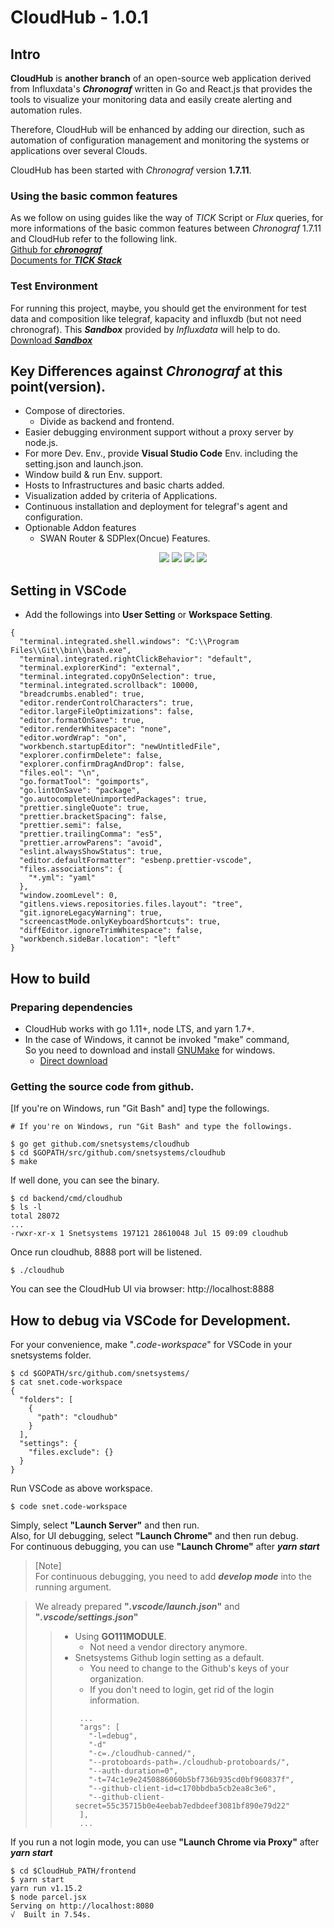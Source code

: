 # CloudHub - 1.0.1

## Intro

**CloudHub** is **another branch** of an open-source web application derived from Influxdata's **_Chronograf_** written in Go and React.js that provides the tools to visualize your monitoring data and easily create alerting and automation rules.

Therefore, CloudHub will be enhanced by adding our direction, such as automation of configuration management and monitoring the systems or applications over several Clouds.

CloudHub has been started with _Chronograf_ version **1.7.11**.

### Using the basic common features

As we follow on using guides like the way of _TICK_ Script or _Flux_ queries, for more informations of the basic common features between _Chronograf_ 1.7.11 and CloudHub refer to the following link.<br>
[Github for **_chronograf_**](https://github.com/influxdata/chronograf/blob/master/README.md)<br>
[Documents for **_TICK Stack_**](https://docs.influxdata.com/)

### Test Environment

For running this project, maybe, you should get the environment for test data and composition like telegraf, kapacity and influxdb (but not need chronograf).
This **_Sandbox_** provided by _Influxdata_ will help to do.<br>
[Download **_Sandbox_**](https://github.com/influxdata/sandbox)

## Key Differences against _Chronograf_ at this point(version).

- Compose of directories.
  - Divide as backend and frontend.
- Easier debugging environment support without a proxy server by node.js.
- For more Dev. Env., provide **Visual Studio Code** Env. including the setting.json and launch.json.
- Window build & run Env. support.
- Hosts to Infrastructures and basic charts added.
- Visualization added by criteria of Applications.
- Continuous installation and deployment for telegraf's agent and configuration.
- Optionable Addon features
  - SWAN Router & SDPlex(Oncue) Features.
    <p align="center">
      <img src="https://github.com/snetsystems/cloudhub/blob/master/docs/images/infrastructure.png"/>
      <img src="https://github.com/snetsystems/cloudhub/blob/master/docs/images/applications.png"/>
      <img src="https://github.com/snetsystems/cloudhub/blob/master/docs/images/agent_configure.png"/>
      <img src="https://github.com/snetsystems/cloudhub/blob/master/docs/images/swan.png"/>
    </p>

## Setting in VSCode

- Add the followings into **User Setting** or **Workspace Setting**.

```
{
  "terminal.integrated.shell.windows": "C:\\Program Files\\Git\\bin\\bash.exe",
  "terminal.integrated.rightClickBehavior": "default",
  "terminal.explorerKind": "external",
  "terminal.integrated.copyOnSelection": true,
  "terminal.integrated.scrollback": 10000,
  "breadcrumbs.enabled": true,
  "editor.renderControlCharacters": true,
  "editor.largeFileOptimizations": false,
  "editor.formatOnSave": true,
  "editor.renderWhitespace": "none",
  "editor.wordWrap": "on",
  "workbench.startupEditor": "newUntitledFile",
  "explorer.confirmDelete": false,
  "explorer.confirmDragAndDrop": false,
  "files.eol": "\n",
  "go.formatTool": "goimports",
  "go.lintOnSave": "package",
  "go.autocompleteUnimportedPackages": true,
  "prettier.singleQuote": true,
  "prettier.bracketSpacing": false,
  "prettier.semi": false,
  "prettier.trailingComma": "es5",
  "prettier.arrowParens": "avoid",
  "eslint.alwaysShowStatus": true,
  "editor.defaultFormatter": "esbenp.prettier-vscode",
  "files.associations": {
    "*.yml": "yaml"
  },
  "window.zoomLevel": 0,
  "gitlens.views.repositories.files.layout": "tree",
  "git.ignoreLegacyWarning": true,
  "screencastMode.onlyKeyboardShortcuts": true,
  "diffEditor.ignoreTrimWhitespace": false,
  "workbench.sideBar.location": "left"
}
```

## How to build

### Preparing dependencies

- CloudHub works with go 1.11+, node LTS, and yarn 1.7+.
- In the case of Windows, it cannot be invoked "make" command,<br>So you need to download and install [GNUMake](http://gnuwin32.sourceforge.net/packages/make.htm) for windows.
  - [Direct download](http://gnuwin32.sourceforge.net/downlinks/make.php)

### Getting the source code from github.

[If you're on Windows, run "Git Bash" and] type the followings.

```
# If you're on Windows, run "Git Bash" and type the followings.

$ go get github.com/snetsystems/cloudhub
$ cd $GOPATH/src/github.com/snetsystems/cloudhub
$ make
```

If well done, you can see the binary.

```
$ cd backend/cmd/cloudhub
$ ls -l
total 28072
...
-rwxr-xr-x 1 Snetsystems 197121 28610048 Jul 15 09:09 cloudhub
```

Once run cloudhub, 8888 port will be listened.

```
$ ./cloudhub
```

You can see the CloudHub UI via browser: http://localhost:8888

## How to debug via VSCode for Development.

For your convenience, make "_.code-workspace_" for VSCode in your snetsystems folder.

```
$ cd $GOPATH/src/github.com/snetsystems/
$ cat snet.code-workspace
{
  "folders": [
    {
      "path": "cloudhub"
    }
  ],
  "settings": {
    "files.exclude": {}
  }
}
```

Run VSCode as above workspace.

```
$ code snet.code-workspace
```

Simply, select **"Launch Server"** and then run.<br>
Also, for UI debugging, select **"Launch Chrome"** and then run debug.<br>
For continuous debugging, you can use **"Launch Chrome"** after _**yarn start**_<br>

> [Note]<br>
> For continuous debugging, you need to add **_develop mode_** into the running argument.

> We already prepared **"_.vscode/launch.json_"** and **"_.vscode/settings.json_"**
>
> > - Using **GO111MODULE**.
> >   - Not need a vendor directory anymore.
> > - Snetsystems Github login setting as a default.
> >   - You need to change to the Github's keys of your organization.
> >   - If you don't need to login, get rid of the login information.
> >   ```
> >    ...
> >    "args": [
> >      "-l=debug",
> >      "-d"
> >      "-c=./cloudhub-canned/",
> >      "--protoboards-path=./cloudhub-protoboards/",
> >      "--auth-duration=0",
> >      "-t=74c1e9e2450886060b5bf736b935cd0bf960837f",
> >      "--github-client-id=c170bbdba5cb2ea8c3e6",
> >      "--github-client-secret=55c35715b0e4eebab7edbdeef3081bf890e79d22"
> >    ],
> >    ...
> >   ```

If you run a not login mode, you can use **"Launch Chrome via Proxy"** after _**yarn start**_

```
$ cd $CloudHub_PATH/frontend
$ yarn start
yarn run v1.15.2
$ node parcel.jsx
Serving on http://localhost:8080
√  Built in 7.54s.
```
